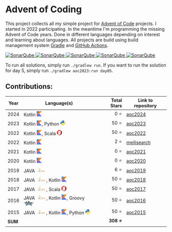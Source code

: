 # Advent of Coding

This project collects all my simple project for [Advent of Code](https://adventofcode.com/) projects. I started in 2022
participating. In the meantime I'm programming the missing Advent of Code years. Done in different languages depending
on interest and learning about languages. All projects are build using build management system 
[Gradle](https://gradle.org/) and [GitHub Actions](https://docs.github.com/actions).

[![SonarQube](https://sonarcloud.io/api/project_badges/measure?project=de.havox_design.aoc%3Aadvent_of_code&metric=alert_status "The current SonarQube analysis status")
![SonarQube](https://sonarcloud.io/api/project_badges/measure?project=de.havox_design.aoc%3Aadvent_of_code&metric=coverage "The current coverage")
![SonarQube](https://sonarcloud.io/api/project_badges/measure?project=de.havox_design.aoc%3Aadvent_of_code&metric=bugs "The current number of SonarQube bugs")
![SonarQube](https://sonarcloud.io/api/project_badges/measure?project=de.havox_design.aoc%3Aadvent_of_code&metric=vulnerabilities "The current number of SonarQube vulnerabilities")
![SonarQube](https://sonarcloud.io/api/project_badges/measure?project=de.havox_design.aoc%3Aadvent_of_code&metric=code_smells "The current number of SonarQube code smells")](https://sonarcloud.io/dashboard?id=de.havox_design.aoc:advent_of_code)

To run all solutions, simply run `./gradlew run`. If you want to run the solution for day 5, simply run
`./gradlew aoc2023:run day05`.

## Contributions:
| Year    | Language(s)                                                                                    | Total Stars | Link to repository                                                                 |
|---------|------------------------------------------------------------------------------------------------|------------:|------------------------------------------------------------------------------------|
| 2024    | Kotlin ![Kotlin](img/kotlin.png)                                                               |         0 ⭐ | [aoc2024](https://github.com/Gentleman1983/advent-of-code/tree/main/aoc2024)       |
| 2023    | Kotlin ![Kotlin](img/kotlin.png), Python ![Python](img/python.png)                             |        50 ⭐ | [aoc2023](https://github.com/Gentleman1983/advent-of-code/tree/main/aoc2023)       |
| 2022    | Kotlin ![Kotlin](img/kotlin.png), Scala ![Scala](img/scala.png)                                |        50 ⭐ | [aoc2022](https://github.com/Gentleman1983/advent-of-code/tree/main/aoc2021)       |
| 2022    | Kotlin ![Kotlin](img/kotlin.png)                                                               |         2 ⭐ | [meilisearch](https://github.com/Gentleman1983/advent-of-code/tree/main/meili2022) |
| 2021    | Kotlin ![Kotlin](img/kotlin.png)                                                               |         0 ⭐ | [aoc2021](https://github.com/Gentleman1983/aoc2021)                                |
| 2020    | Kotlin ![Kotlin](img/kotlin.png)                                                               |         0 ⭐ | [aoc2020](https://github.com/Gentleman1983/advent-of-code/tree/main/aoc2020)       |
| 2019    | JAVA ![JAVA](img/java.png)                                                                     |         6 ⭐ | [aoc2019](https://github.com/Gentleman1983/advent-of-code/tree/main/aoc2019)       |
| 2018    | JAVA ![JAVA](img/java.png), Kotlin ![Kotlin](img/kotlin.png)                                   |        50 ⭐ | [aoc2018](https://github.com/Gentleman1983/advent-of-code/tree/main/aoc2018)       |
| 2017    | JAVA ![JAVA](img/java.png), Scala ![Scala](img/scala.png)                                      |        50 ⭐ | [aoc2017](https://github.com/Gentleman1983/advent-of-code/tree/main/aoc2017)       |
| 2016    | JAVA ![JAVA](img/java.png), Kotlin ![Kotlin](img/kotlin.png), Groovy ![Groovy](img/groovy.png) |        50 ⭐ | [aoc2016](https://github.com/Gentleman1983/advent-of-code/tree/main/aoc2016)       |
| 2015    | JAVA ![JAVA](img/java.png), Kotlin ![Kotlin](img/kotlin.png), Python ![Python](img/python.png) |        50 ⭐ | [aoc2015](https://github.com/Gentleman1983/advent-of-code/tree/main/aoc2015)       |
| **SUM** |                                                                                                |   **308 ⭐** |                                                                                    |

